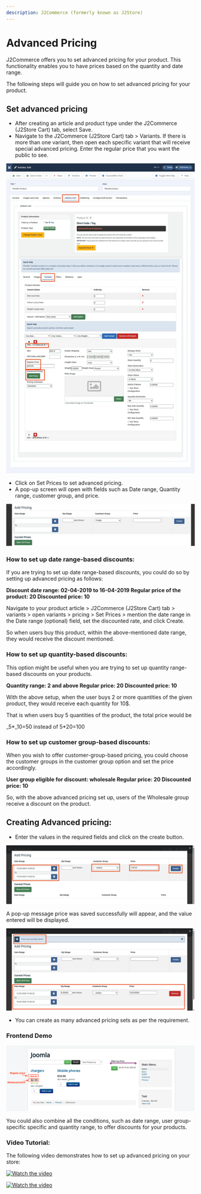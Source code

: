 ```yaml
---
description: J2Commerce (formerly known as J2Store)
---
```


# Advanced Pricing

J2Commerce offers you to set advanced pricing for your product. This functionality enables you to have prices based on the quantity and date range.

The following steps will guide you on how to set advanced pricing for your product.

## Set advanced pricing <a href="#set-advanced-pricing" id="set-advanced-pricing"></a>

* After creating an article and product type under the J2Commerce (J2Store Cart) tab, select Save.
* Navigate to the J2Commerce (J2Store Cart) tab > Variants. If there is more than one variant, then open each specific variant that will receive special advanced pricing. Enter the regular price that you want the public to see.

![Pricing tab](../../assets/advanced_pricing.webp)

* Click on Set Prices to set advanced pricing.
* A pop-up screen will open with fields such as Date range, Quantity range, customer group, and price.

![set pricing](../../assets/date_range2.webp)

### How to set up date range-based discounts: <a href="#how-to-set-up-date-range-based-discounts" id="how-to-set-up-date-range-based-discounts"></a>

If you are trying to set up date range-based discounts, you could do so by setting up advanced pricing as follows:

**Discount date range: 02-04-2019 to 16-04-2019 Regular price of the product: 20 Discounted price: 10**

Navigate to your product article > J2Commerce (J2Store Cart) tab > variants > open variants > pricing > Set Prices > mention the date range in the Date range (optional) field, set the discounted rate, and click Create.

So when users buy this product, within the above-mentioned date range, they would receive the discount mentioned.

### How to set up quantity-based discounts: <a href="#how-to-set-up-quantity-based-discounts" id="how-to-set-up-quantity-based-discounts"></a>

This option might be useful when you are trying to set up quantity range-based discounts on your products.

**Quantity range: 2 and above Regular price: 20 Discounted price: 10**

With the above setup, when the user buys 2 or more quantities of the given product, they would receive each quantity for 10$.

That is when users buy 5 quantities of the product, the total price would be

\_5\*\_10=50 instead of 5\*20=100

### How to set up customer group-based discounts: <a href="#how-to-setup-customer-group-based-discounts" id="how-to-setup-customer-group-based-discounts"></a>

When you wish to offer customer-group-based pricing, you could choose the customer groups in the customer group option and set the price accordingly.

**User group eligible for discount: wholesale Regular price: 20 Discounted price: 10**

So, with the above advanced pricing set up, users of the Wholesale group receive a discount on the product.

## Creating Advanced pricing: <a href="#creating-advanced-pricing" id="creating-advanced-pricing"></a>

* Enter the values in the required fields and click on the create button.

![Creating a tiered pricing](../../assets/date_range.webp)

A pop-up message price was saved successfully will appear, and the value entered will be displayed.

![success message](../../assets/date_range1.webp)

* You can create as many advanced pricing sets as per the requirement.

### Frontend Demo <a href="#frontend-demo" id="frontend-demo"></a>

![Frontend view](https://raw.githubusercontent.com/j2store/doc-images/master/catalog/advanced-pricing/adv-pricing-frontend.png)

You could also combine all the conditions, such as date range, user group-specific specific and quantity range, to offer discounts for your products.

### Video Tutorial: <a href="#video-tutorial" id="video-tutorial"></a>

The following video demonstrates how to set up advanced pricing on your store:

[![Watch the video](https://img.youtube.com/vi/t8HkDj-m1kA/hqdefault.jpg)](https://www.youtube.com/watch?v=t8HkDj-m1kA)

[![Watch the video](https://img.youtube.com/vi/ORMEaNKET8o/hqdefault.jpg)](https://www.youtube.com/watch?v=ORMEaNKET8o)
